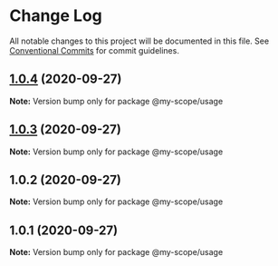 # Change Log

All notable changes to this project will be documented in this file.
See [Conventional Commits](https://conventionalcommits.org) for commit guidelines.

## [1.0.4](https://github.com/zhangaz1/lerna-conventional-commits-example/compare/@my-scope/usage@1.0.3...@my-scope/usage@1.0.4) (2020-09-27)

**Note:** Version bump only for package @my-scope/usage





## [1.0.3](https://github.com/zhangaz1/lerna-conventional-commits-example/compare/@my-scope/usage@1.0.2...@my-scope/usage@1.0.3) (2020-09-27)

**Note:** Version bump only for package @my-scope/usage





## 1.0.2 (2020-09-27)

**Note:** Version bump only for package @my-scope/usage





## 1.0.1 (2020-09-27)

**Note:** Version bump only for package @my-scope/usage
